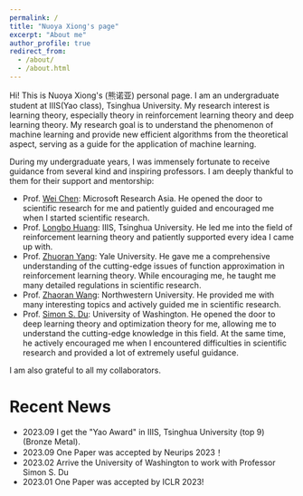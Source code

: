 ```yaml
---
permalink: /
title: "Nuoya Xiong's page"
excerpt: "About me"
author_profile: true
redirect_from: 
  - /about/
  - /about.html
---
```


Hi! This is Nuoya Xiong's (熊诺亚) personal page. I am an undergraduate student at IIIS(Yao class), Tsinghua University. My research interest is learning theory, especially theory in reinforcement learning theory and deep learning theory. My research goal is to understand the phenomenon of machine learning and provide new efficient algorithms from the theoretical aspect, serving as a guide for the application of machine learning. 

During my undergraduate years, I was immensely fortunate to receive guidance from several kind and inspiring professors. I am deeply thankful to them for their support and mentorship:
* Prof. [Wei Chen](https://www.microsoft.com/en-us/research/people/weic/): Microsoft Research Asia. He opened the door to scientific research for me and patiently guided and encouraged me when I started scientific research.
* Prof. [Longbo Huang](http://people.iiis.tsinghua.edu.cn/~huang/): IIIS, Tsinghua University. 
He led me into the field of reinforcement learning theory and patiently supported every idea I came up with.
* Prof. [Zhuoran Yang](https://scholar.google.com/citations?user=k7NgVSUAAAAJ&hl=en): Yale University. He gave me a comprehensive understanding of the cutting-edge issues of function approximation in reinforcement learning theory. While encouraging me, he taught me many detailed regulations in scientific research.
* Prof. [Zhaoran Wang](https://zhaoranwang.github.io/): Northwestern University. He provided me with many interesting topics and actively guided me in scientific research.
* Prof. [Simon S. Du](https://simonshaoleidu.com/): University of Washington. He opened the door to deep learning theory and optimization theory for me, allowing me to understand the cutting-edge knowledge in this field. At the same time, he actively encouraged me when I encountered difficulties in scientific research and provided a lot of extremely useful guidance.

I am also grateful to all my collaborators. 



# Recent News
* 2023.09 I get the "Yao Award" in IIIS, Tsinghua University (top 9) (Bronze Metal).
* 2023.09 One Paper was accepted by Neurips 2023！
* 2023.02 Arrive the University of Washington to work with Professor Simon S. Du
* 2023.01 One Paper was accepted by ICLR 2023!
